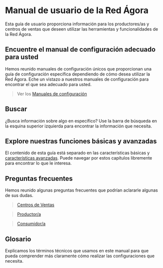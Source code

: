 # Manual de usuario de la Red Ágora

Esta guía de usuario proporciona información para los productores/as y centros de ventas que deseen utilizar las herramientas y funcionalidades de la Red Ágora.

## Encuentre el manual de configuración adecuado para usted
Hemos reunido manuales de configuración únicos que proporcionan una guía de configuración específica dependiendo de cómo desea utilizar la Red Ágora. Eche un vistazo a nuestros manuales de configuración para encontrar el que sea adecuado para usted.

> Ver los [Manuales de configuración](/setup-manuals.md)

## Buscar
¿Busca información sobre algo en específico? Use la barra de búsqueda en la esquina superior izquierda para encontrar la información que necesita.

## Explore nuestras funciones básicas y avanzadas
El contenido de esta guía está separado en las características básicas y [características avanzadas](/advanced-features.md). Puede navegar por estos capítulos libremente para encontrar lo que le interesa.

## Preguntas frecuentes
Hemos reunido algunas preguntas frecuentes que podrían aclararle algunas de sus dudas.

> [Centros de Ventas](/hub-faqs.md)

> [Productor/a](/producer-faqs.md)

> [Consumidor/a](/costumer-faqs.md)

## Glosario
Explicamos los términos técnicos que usamos en este manual para que pueda comprender más claramente cómo realizar las configuraciones que necesita.


